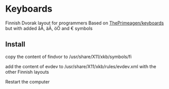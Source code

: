 # Keyboards 
Finnish Dvorak layout for programmers
Based on [ThePrimeagen/keyboards](https://github.com/ThePrimeagen/keyboards) but with added åÅ, äÄ, öÖ and € symbols
## Install 
copy the content of findvor to /usr/share/X11/xkb/symbols/fi

add the content of evdev to /usr/share/X11/xkb/rules/evdev.xml with the other Finnish layouts

Restart the computer
